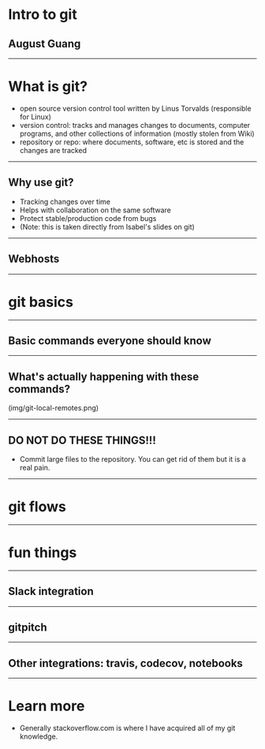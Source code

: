 # Intro to git
## August Guang

---

# What is git?

 * open source version control tool written by Linus Torvalds (responsible for Linux)
 * version control: tracks and manages changes to documents, computer programs, and other collections of information (mostly stolen from Wiki)
 * repository or repo: where documents, software, etc is stored and the changes are tracked

---

## Why use git?

 * Tracking changes over time
 * Helps with collaboration on the same software
 * Protect stable/production code from bugs
 * (Note: this is taken directly from Isabel's slides on git)

---

## Webhosts

---

# git basics

---

## Basic commands everyone should know

---

## What's actually happening with these commands?

(img/git-local-remotes.png)

---

## DO NOT DO THESE THINGS!!!

 * Commit large files to the repository. You can get rid of them but it is a real pain.

---

# git flows

---

# fun things

---

## Slack integration

---

## gitpitch

---

## Other integrations: travis, codecov, notebooks

---

# Learn more

 * Generally stackoverflow.com is where I have acquired all of my git knowledge.